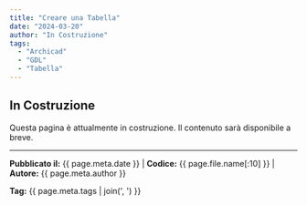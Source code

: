 ```yaml
---
title: "Creare una Tabella"
date: "2024-03-20"
author: "In Costruzione"
tags:
  - "Archicad"
  - "GDL"
  - "Tabella"
---
```


## In Costruzione

Questa pagina è attualmente in costruzione. Il contenuto sarà disponibile a breve.

---
**Pubblicato il:** {{ page.meta.date }} | **Codice:** {{ page.file.name[:10] }}  | **Autore:** {{ page.meta.author }}

**Tag:** {{ page.meta.tags | join(', ') }} 